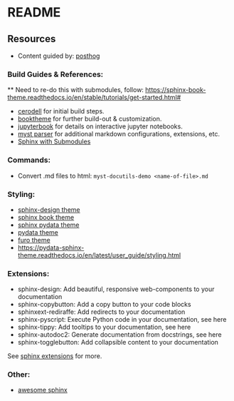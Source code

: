 # README

## Resources

- Content guided by: [posthog](https://posthog.com/handbook/)

### Build Guides & References:

** Need to re-do this with submodules, follow: https://sphinx-book-theme.readthedocs.io/en/stable/tutorials/get-started.html#


- [cerodell](https://cerodell.github.io/sphinx-quickstart-guide/build/html/books.html) for initial build steps. 
- [booktheme](https://sphinx-book-theme.readthedocs.io/en/stable/) for further build-out & customization.
- [jupyterbook](https://jupyterbook.org/en/stable/intro.html) for details on interactive jupyter notebooks.
- [myst parser](https://myst-parser.readthedocs.io/en/latest/) for additional markdown configurations, extensions, etc.
- [Sphinx with Submodules](https://sphinx-with-submodules.readthedocs.io/en/latest/)

### Commands:

- Convert .md files to html: `myst-docutils-demo <name-of-file>.md`

### Styling:

- [sphinx-design theme](https://sphinx-design.readthedocs.io/en/latest/)
- [sphinx book theme](https://sphinx-design.readthedocs.io/en/sbt-theme/)
- [sphinx pydata theme](https://sphinx-design.readthedocs.io/en/pydata-theme/)
- [pydata theme](https://pydata-sphinx-theme.readthedocs.io/en/latest/user_guide/styling.html)
- [furo theme](https://pradyunsg.me/furo/quickstart/)
- https://pydata-sphinx-theme.readthedocs.io/en/latest/user_guide/styling.html

### Extensions:

- sphinx-design: Add beautiful, responsive web-components to your documentation
- sphinx-copybutton: Add a copy button to your code blocks
- sphinxext-rediraffe: Add redirects to your documentation
- sphinx-pyscript: Execute Python code in your documentation, see here
- sphinx-tippy: Add tooltips to your documentation, see here
- sphinx-autodoc2: Generate documentation from docstrings, see here
- sphinx-togglebutton: Add collapsible content to your documentation

See [sphinx extensions](https://sphinx-extensions.readthedocs.io/en/latest/) for more.

### Other: 

- [awesome sphinx](https://awesomesphinx.useblocks.com/)
